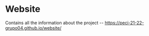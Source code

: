# Website
Contains all the information about the project -- https://peci-21-22-grupo04.github.io/website/

